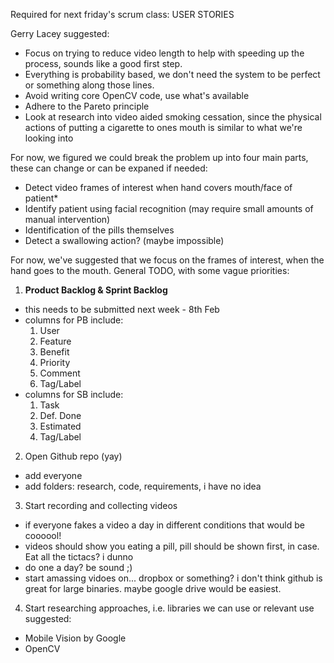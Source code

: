 Required for next friday's scrum class: USER STORIES

Gerry Lacey suggested:
* Focus on trying to reduce video length to help with speeding up the process, sounds like a good first step.
* Everything is probability based, we don't need the system to be perfect or something along those lines.
* Avoid writing core OpenCV code, use what's available
* Adhere to the Pareto principle
* Look at research into video aided smoking cessation, since the physical actions of putting a cigarette to ones mouth is similar to what we're looking into

For now, we figured we could break the problem up into four main parts, these can change or can be expaned if needed:

* Detect video frames of interest when hand covers mouth/face of patient*
* Identify patient using facial recognition (may require small amounts of manual intervention)
* Identification of the pills themselves
* Detect a swallowing action? (maybe impossible)

For now, we've suggested that we focus on the frames of interest, when the hand goes to the mouth. 
General TODO, with some vague priorities:

1. **Product Backlog & Sprint Backlog**
  * this needs to be submitted next week - 8th Feb
  * columns for PB include:
    1. User
    1. Feature
    1. Benefit
    1. Priority
    1. Comment
    1. Tag/Label
  * columns for SB include:
    1. Task
    1. Def. Done
    1. Estimated
    1. Tag/Label

2. Open Github repo (yay)
  * add everyone
  * add folders: research, code, requirements, i have no idea

3. Start recording and collecting videos
  * if everyone fakes a video a day in different conditions that would be coooool!
  * videos should show you eating a pill, pill should be shown first, in case. Eat all the tictacs? i dunno
  * do one a day? be sound ;)
  * start amassing vidoes on... dropbox or something? i don't think github is great for large binaries. maybe google drive would be easiest.

4. Start researching approaches, i.e. libraries we can use or relevant use
  suggested:
  * Mobile Vision by Google
  * OpenCV



